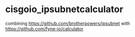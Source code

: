 # cisgoio_ipsubnetcalculator
combining https://github.com/brotherpowers/ipsubnet with https://github.com/fyne-io/calculator
